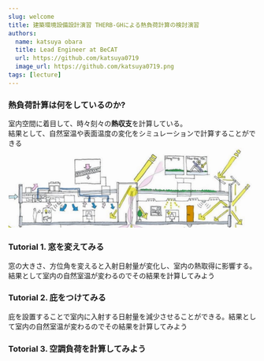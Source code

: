 ```yaml
---
slug: welcome
title: 建築環境設備設計演習 THERB-GHによる熱負荷計算の検討演習  
authors:
  name: katsuya obara
  title: Lead Engineer at BeCAT
  url: https://github.com/katsuya0719
  image_url: https://github.com/katsuya0719.png
tags: [lecture]
---
```

### 熱負荷計算は何をしているのか?  
室内空間に着目して、時々刻々の**熱収支**を計算している。  
結果として、自然室温や表面温度の変化をシミュレーションで計算することができる  
![heat](heatBalance.png)  

### Tutorial 1. 窓を変えてみる  
窓の大きさ、方位角を変えると入射日射量が変化し、室内の熱取得に影響する。結果として室内の自然室温が変わるのでその結果を計算してみよう  


### Tutorial 2. 庇をつけてみる  
庇を設置することで室内に入射する日射量を減少させることができる。結果として室内の自然室温が変わるのでその結果を計算してみよう  


### Totorial 3. 空調負荷を計算してみよう  

